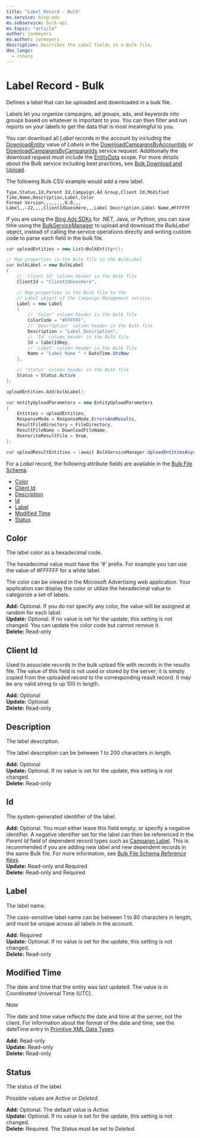 ```yaml
---
title: "Label Record - Bulk"
ms.service: bing-ads
ms.subservice: bulk-api
ms.topic: "article"
author: jonmeyers
ms.author: jonmeyers
description: Describes the Label fields in a Bulk file.
dev_langs:
  - csharp
---
```

# Label Record - Bulk
Defines a label that can be uploaded and downloaded in a bulk file.

Labels let you organize campaigns, ad groups, ads, and keywords into groups based on whatever is important to you. You can then filter and run reports on your labels to get the data that is most meaningful to you.

You can download all *Label* records in the account by including the [DownloadEntity](downloadentity.md) value of *Labels* in the [DownloadCampaignsByAccountIds](downloadcampaignsbyaccountids.md) or [DownloadCampaignsByCampaignIds](downloadcampaignsbycampaignids.md) service request. Additionally the download request must include the [EntityData](datascope.md#entitydata) scope. For more details about the Bulk service including best practices, see [Bulk Download and Upload](../guides/bulk-download-upload.md).

The following Bulk CSV example would add a new label. 

```csv
Type,Status,Id,Parent Id,Campaign,Ad Group,Client Id,Modified Time,Name,Description,Label,Color
Format Version,,,,,,,,6.0,,,
Label,,-22,,,,ClientIdGoesHere,,,Label Description,Label Name,#FFFFFF
```

If you are using the [Bing Ads SDKs](../guides/client-libraries.md) for .NET, Java, or Python, you can save time using the [BulkServiceManager](../guides/sdk-bulk-service-manager.md) to upload and download the *BulkLabel* object, instead of calling the service operations directly and writing custom code to parse each field in the bulk file. 

```csharp
var uploadEntities = new List<BulkEntity>();

// Map properties in the Bulk file to the BulkLabel
var bulkLabel = new BulkLabel
{
    // 'Client Id' column header in the Bulk file
    ClientId = "ClientIdGoesHere",

    // Map properties in the Bulk file to the 
    // Label object of the Campaign Management service.
    Label = new Label
    {
        // 'Color' column header in the Bulk file
        ColorCode = "#FFFFFF",
        // 'Description' column header in the Bulk file
        Description = "Label Description",
        // 'Id' column header in the Bulk file
        Id = labelIdKey,
        // 'Label' column header in the Bulk file
        Name = "Label Name " + DateTime.UtcNow
    },

    // 'Status' column header in the Bulk file
    Status = Status.Active
};

uploadEntities.Add(bulkLabel);

var entityUploadParameters = new EntityUploadParameters
{
    Entities = uploadEntities,
    ResponseMode = ResponseMode.ErrorsAndResults,
    ResultFileDirectory = FileDirectory,
    ResultFileName = DownloadFileName,
    OverwriteResultFile = true,
};

var uploadResultEntities = (await BulkServiceManager.UploadEntitiesAsync(entityUploadParameters)).ToList();
```

For a *Label* record, the following attribute fields are available in the [Bulk File Schema](bulk-file-schema.md). 

- [Color](#color)
- [Client Id](#clientid)
- [Description](#description)
- [Id](#id)
- [Label](#label)
- [Modified Time](#modifiedtime)
- [Status](#status)

## <a name="color"></a>Color
The label color as a hexadecimal code.

The hexadecimal value must have the '#' prefix. For example you can use the value of *#FFFFFF* for a white label.

The color can be viewed in the Microsoft Advertising web application. Your application can display the color or utilize the hexadecimal value to categorize a set of labels.

**Add:** Optional. If you do not specify any color, the value will be assigned at random for each label.  
**Update:** Optional. If no value is set for the update, this setting is not changed. You can update the color code but cannot remove it.   
**Delete:** Read-only  

## <a name="clientid"></a>Client Id
Used to associate records in the bulk upload file with records in the results file. The value of this field is not used or stored by the server; it is simply copied from the uploaded record to the corresponding result record. It may be any valid string to up 100 in length.

**Add:** Optional  
**Update:** Optional    
**Delete:** Read-only  

## <a name="description"></a>Description
The label description.

The label description can be between 1 to 200 characters in length.

**Add:** Optional  
**Update:** Optional. If no value is set for the update, this setting is not changed.    
**Delete:** Read-only  

## <a name="id"></a>Id
The system-generated identifier of the label.

**Add:** Optional. You must either leave this field empty, or specify a negative identifier. A negative identifier set for the label can then be referenced in the *Parent Id* field of dependent record types such as [Campaign Label](campaign-label.md). This is recommended if you are adding new label and new dependent records in the same Bulk file. For more information, see [Bulk File Schema Reference Keys](../bulk-service/bulk-file-schema.md#referencekeys).  
**Update:** Read-only and Required  
**Delete:** Read-only and Required  

## <a name="label"></a>Label
The label name.

The case-sensitive label name can be between 1 to 80 characters in length, and must be unique across all labels in the account.

**Add:** Required  
**Update:** Optional. If no value is set for the update, this setting is not changed.    
**Delete:** Read-only  

## <a name="modifiedtime"></a>Modified Time
The date and time that the entity was last updated. The value is in Coordinated Universal Time (UTC).

> [!NOTE]
> The date and time value reflects the date and time at the server, not the client. For information about the format of the date and time, see the dateTime entry in [Primitive XML Data Types](https://go.microsoft.com/fwlink/?linkid=859198).

**Add:** Read-only  
**Update:** Read-only  
**Delete:** Read-only  

## <a name="status"></a>Status
The status of the label.

Possible values are *Active* or *Deleted*. 

**Add:** Optional. The default value is *Active*.  
**Update:** Optional. If no value is set for the update, this setting is not changed.    
**Delete:** Required. The Status must be set to *Deleted*.

